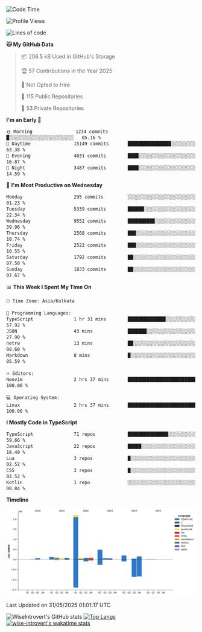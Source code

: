 <!--START_SECTION:waka-->
![Code Time](http://img.shields.io/badge/Code%20Time-2%2C340%20hrs%2043%20mins-blue)

![Profile Views](http://img.shields.io/badge/Profile%20Views-0-blue)

![Lines of code](https://img.shields.io/badge/From%20Hello%20World%20I%27ve%20Written-3.8%20million%20lines%20of%20code-blue)

**🐱 My GitHub Data** 

> 📦 206.5 kB Used in GitHub's Storage 
 > 
> 🏆 57 Contributions in the Year 2025
 > 
> 🚫 Not Opted to Hire
 > 
> 📜 115 Public Repositories 
 > 
> 🔑 53 Private Repositories 
 > 
**I'm an Early 🐤** 

```text
🌞 Morning                1234 commits        █░░░░░░░░░░░░░░░░░░░░░░░░   05.16 % 
🌆 Daytime                15149 commits       ████████████████░░░░░░░░░   63.38 % 
🌃 Evening                4031 commits        ████░░░░░░░░░░░░░░░░░░░░░   16.87 % 
🌙 Night                  3487 commits        ████░░░░░░░░░░░░░░░░░░░░░   14.59 % 
```
📅 **I'm Most Productive on Wednesday** 

```text
Monday                   295 commits         ░░░░░░░░░░░░░░░░░░░░░░░░░   01.23 % 
Tuesday                  5339 commits        ██████░░░░░░░░░░░░░░░░░░░   22.34 % 
Wednesday                9552 commits        ██████████░░░░░░░░░░░░░░░   39.96 % 
Thursday                 2568 commits        ███░░░░░░░░░░░░░░░░░░░░░░   10.74 % 
Friday                   2522 commits        ███░░░░░░░░░░░░░░░░░░░░░░   10.55 % 
Saturday                 1792 commits        ██░░░░░░░░░░░░░░░░░░░░░░░   07.50 % 
Sunday                   1833 commits        ██░░░░░░░░░░░░░░░░░░░░░░░   07.67 % 
```


📊 **This Week I Spent My Time On** 

```text
🕑︎ Time Zone: Asia/Kolkata

💬 Programming Languages: 
TypeScript               1 hr 31 mins        ██████████████░░░░░░░░░░░   57.92 % 
JSON                     43 mins             ███████░░░░░░░░░░░░░░░░░░   27.90 % 
netrw                    13 mins             ██░░░░░░░░░░░░░░░░░░░░░░░   08.60 % 
Markdown                 8 mins              █░░░░░░░░░░░░░░░░░░░░░░░░   05.59 % 

🔥 Editors: 
Neovim                   2 hrs 37 mins       █████████████████████████   100.00 % 

💻 Operating System: 
Linux                    2 hrs 37 mins       █████████████████████████   100.00 % 
```

**I Mostly Code in TypeScript** 

```text
TypeScript               71 repos            ███████████████░░░░░░░░░░   59.66 % 
JavaScript               22 repos            █████░░░░░░░░░░░░░░░░░░░░   18.49 % 
Lua                      3 repos             █░░░░░░░░░░░░░░░░░░░░░░░░   02.52 % 
CSS                      3 repos             █░░░░░░░░░░░░░░░░░░░░░░░░   02.52 % 
Kotlin                   1 repo              ░░░░░░░░░░░░░░░░░░░░░░░░░   00.84 % 
```



**Timeline**

![Lines of Code chart](https://raw.githubusercontent.com/wise-introvert/wise-introvert/master/assets/bar_graph.png)


 Last Updated on 31/05/2025 01:01:17 UTC
<!--END_SECTION:waka-->

![WiseIntrovert's GitHub stats](https://github-readme-stats.vercel.app/api?username=wise-introvert&count_private=true&show_icons=true)
[![Top Langs](https://github-readme-stats.vercel.app/api/top-langs/?username=wise-introvert&langs_count=10)](https://github.com/anuraghazra/github-readme-stats)
[![wise-introvert's wakatime stats](https://github-readme-stats.vercel.app/api/wakatime?username=wiseintrovert)](https://github.com/anuraghazra/github-readme-stats)
